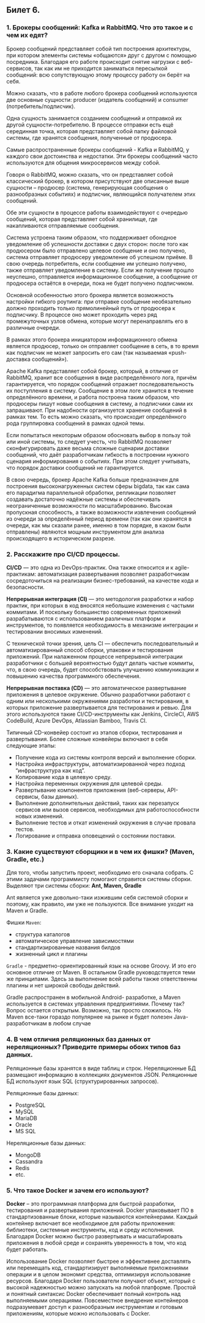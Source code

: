 ## Билет 6.

### 1. Брокеры сообщений: Kafka и RabbitMQ. Что это такое и с чем их едят?

Брокер сообщений представляет собой тип построения архитектуры, при котором элементы системы «общаются» друг с другом с помощью посредника. Благодаря его работе происходит снятие нагрузки с веб-сервисов, так как им не приходится заниматься пересылкой сообщений: всю сопутствующую этому процессу работу он берёт на себя.

Можно сказать, что в работе любого брокера сообщений используются две основные сущности: producer (издатель сообщений) и consumer (потребитель/подписчик).

Одна сущность занимается созданием сообщений и отправкой их другой сущности-потребителю. В процессе отправки есть ещё серединная точка, которая представляет собой папку файловой системы, где хранятся сообщения, полученные от продюсера.  

Самые распространенные брокеры сообщений - Kafka и RabbitMQ, у каждого свои достоинства и недостатки. Эти брокеры сообщений часто используются для общения микросервисов между собой.

Говоря о RabbitMQ, можно сказать, что он представляет собой классический брокер, в котором присутствуют две описанные выше сущности – продюсер (система, генерирующая сообщения о разнообразных событиях) и подписчик, являющийся получателем этих сообщений.

Обе эти сущности в процессе работы взаимодействуют с очередью сообщений, которая представляет собой хранилище, где накапливаются отправляемые сообщения.

Система устроена таким образом, что поддерживает обоюдное уведомление об успешности доставки с двух сторон: после того как продюсером было отправлено целевое сообщение и оно получено, система отправляет продюсеру уведомление об успешном приёме. В свою очередь потребитель, если сообщение им успешно получено, также отправляет уведомление в систему. Если же получение прошло неуспешно, отправляется информационное сообщение, а сообщение от продюсера остаётся в очереди, пока не будет получено подписчиком.

Основной особенностью этого брокера является возможность настройки гибкого роутинга: при отправке сообщение необязательно должно проходить только прямолинейный путь от продюсера к подписчику. В процессе оно может проходить через ряд промежуточных узлов обмена, которые могут перенаправлять его в различные очереди.

В рамках этого брокера инициатором информационного обмена является продюсер, только он отправляет сообщение в сеть, в то время как подписчик не может запросить его сам (так называемая «push-доставка сообщений»).

Apache Kafka представляет собой брокер, который, в отличие от RabbitMQ, хранит все сообщения в виде распределённого лога, причём гарантируется, что порядок сообщений отражает последовательность их поступления в систему. Сообщение в этом логе хранится в течение определённого времени, и работа построена таким образом, что продюсеры пишут новые сообщения в систему, а подписчики сами их запрашивают. При надобности организуется хранение сообщений в рамках тем. То есть можно сказать, что происходит определённого рода группировка сообщений в рамках одной темы.

Если попытаться некоторым образом обосновать выбор в пользу той или иной системы, то следует учесть, что RabbitMQ позволяет сконфигурировать даже весьма сложные сценарии доставки сообщений, что даёт разработчикам гибкость в построении нужного сценария информирования о событиях. При этом следует учитывать, что порядок доставки сообщений не гарантируется.

В свою очередь, брокер Apache Kafka больше предназначен для построения высоконагруженных систем сферы bigdata, так как сама его парадигма параллельной обработки, репликации позволяет создавать достаточно надёжные системы и обеспечивать неограниченные возможности по масштабированию. Высокая пропускная способность, а также возможности извлечения сообщений из очереди за определённый период времени (так как они хранятся в очереди, как мы сказали ранее, именно в том порядке, в каком были отправлены) являются мощным инструментом для анализа происходящего в историческом разрезе.

### 2. Расскажите про CI/CD процессы.

**CI/CD** — это одна из DevOps-практик. Она также относится и к agile-практикам: автоматизация развертывания позволяет разработчикам сосредоточиться на реализации бизнес-требований, на качестве кода и безопасности.

**Непрерывная интеграция (CI)** — это методология разработки и набор практик, при которых в код вносятся небольшие изменения с частыми коммитами. И поскольку большинство современных приложений разрабатываются с использованием различных платформ и инструментов, то появляется необходимость в механизме интеграции и тестировании вносимых изменений.

С технической точки зрения, цель CI — обеспечить последовательный и автоматизированный способ сборки, упаковки и тестирования приложений. При налаженном процессе непрерывной интеграции разработчики с большей вероятностью будут делать частые коммиты, что, в свою очередь, будет способствовать улучшению коммуникации и повышению качества программного обеспечения.

**Непрерывная поставка (CD)** — это автоматическое развертывание приложения в целевое окружение. Обычно разработчики работают с одним или несколькими окружениями разработки и тестирования, в которых приложение развертывается для тестирования и ревью. Для этого используются такие CI/CD-инструменты как Jenkins, CircleCI, AWS CodeBuild, Azure DevOps, Atlassian Bamboo, Travis CI.

Типичный CD-конвейер состоит из этапов сборки, тестирования и развертывания. Более сложные конвейеры включают в себя следующие этапы:
- Получение кода из системы контроля версий и выполнение сборки.
- Настройка инфраструктуры, автоматизированной через подход “инфраструктура как код”.
- Копирование кода в целевую среду.
- Настройка переменных окружения для целевой среды.
- Развертывание компонентов приложения (веб-серверы, API-сервисы, базы данных).
- Выполнение дополнительных действий, таких как перезапуск сервисов или вызов сервисов, необходимых для работоспособности новых изменений.
- Выполнение тестов и откат изменений окружения в случае провала тестов.
- Логирование и отправка оповещений о состоянии поставки.


### 3. Какие существуют сборщики и в чем их фишки? (Maven, Gradle, etc.)

Для того, чтобы запустить проект, необходимо его сначала собрать. С этими задачами программисту помогают справится системы сборки. Выделяют три системы сборки: **Ant, Maven, Gradle**

Ant является уже довольно-таки изжившим себя системой сборки и поэтому, как правило, им уже не пользуются. Все внимание уходит на Maven и Gradle.

Фишки `Maven`:
- структура каталогов
- автоматическое управление зависимостями
- стандартизированные названия билдов
- жизненный цикл и плагины

`Gradle` -  предметно-ориентированный язык на основе Groovy. И это его основное отличие от Maven. В остальном Gradle руководствуется теми же принципами. Здесь за выполнение всей работы также ответственны плагины и нет широкой свободы действий.


Gradle распространен в мобильной Android- разработке, а Maven используется в системах управления предприятиями. Почему так? Вопрос остается открытым. Возможно, так просто сложилось. Но Maven все-таки гораздо популярнее на рынке и будет полезен Java-разработчикам в любом случае

### 4. В чем отличия реляционных баз данных от нереляционных? Приведите примеры обоих типов баз данных.

Реляционные базы хранятся в виде таблиц и строк. Нереляционные БД размещают информацию в коллекциях документов JSON. Реляционные БД используют язык SQL (структурированных запросов).

Реляционные базы данных:
- PostgreSQL
- MySQL
- MariaDB
- Oracle
- MS SQL

Нереляционные базы данных:
- MongoDB
- Cassandra
- Redis
- etc.

### 5. Что такое Docker и зачем его используют?

**Docker** – это программная платформа для быстрой разработки, тестирования и развертывания приложений. Docker упаковывает ПО в стандартизованные блоки, которые называются контейнерами. Каждый контейнер включает все необходимое для работы приложения: библиотеки, системные инструменты, код и среду исполнения. Благодаря Docker можно быстро развертывать и масштабировать приложения в любой среде и сохранять уверенность в том, что код будет работать.

Использование Docker позволяет быстрее и эффективнее доставлять или перемещать код, стандартизирует выполняемые приложениями операции и в целом экономит средства, оптимизируя использование ресурсов. Благодаря Docker пользователи получают объект, который с высокой надежностью можно запускать на любой платформе. Простой и понятный синтаксис Docker обеспечивает полный контроль над выполняемыми операциями. Повсеместное внедрение контейнеров подразумевает доступ к разнообразным инструментам и готовым приложениям, которые можно использовать с Docker.

